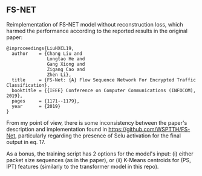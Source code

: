 ## FS-NET

Reimplementation of FS-NET model without reconstruction loss, 
which harmed the performance according to the reported results in the original 
paper:

```
@inproceedings{LiuHXCL19,
  author    = {Chang Liu and
               Longtao He and
               Gang Xiong and
               Zigang Cao and
               Zhen Li},
  title     = {FS-Net: {A} Flow Sequence Network For Encrypted Traffic Classification},
  booktitle = {{IEEE} Conference on Computer Communications (INFOCOM), 2019},
  pages     = {1171--1179},
  year      = {2019}
}
```
From my point of view, there is some inconsistency between the paper's 
description and implementation found in https://github.com/WSPTTH/FS-Net, 
particularly regarding the presence of Selu activation for the final 
output in eq. 17.

As a bonus, the training script has 2 options for the model's input: 
 (i) either packet size sequences (as in the paper), or (ii) K-Means centroids 
 for (PS, IPT) features (similarly to the transformer model in this repo). 